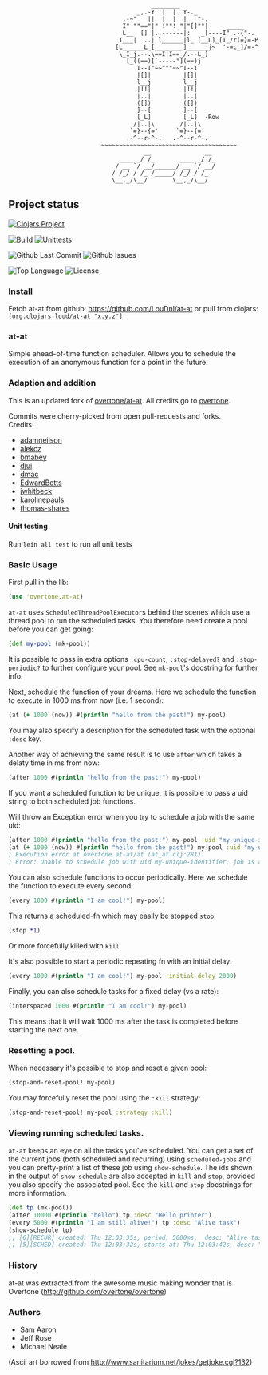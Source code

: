                                             ________
                                        _,.-Y  |  |  Y-._
                                    .-~"   ||  |  |  |   "-.
                                    I" ""=="|" !""! "|"[]""|     _____
                                    L__  [] |..------|:   _[----I" .-{"-.
                                   I___|  ..| l______|l_ [__L]_[I_/r(=}=-P
                                  [L______L_[________]______j~  '-=c_]/=-^
                                   \_I_j.--.\==I|I==_/.--L_]
                                     [_((==)[`-----"](==)j
                                        I--I"~~"""~~"I--I
                                        |[]|         |[]|
                                        l__j         l__j
                                        |!!|         |!!|
                                        |..|         |..|
                                        ([])         ([])
                                        ]--[         ]--[
                                        [_L]         [_L]  -Row
                                       /|..|\       /|..|\
                                      `=}--{='     `=}--{='
                                     .-^--r-^-.   .-^--r-^-.
                              ~~~~~~~~~~~~~~~~~~~~~~~~~~~~~~~~~~~~~~
                                          __               __
                                   ____ _/ /_       ____ _/ /_
                                  / __ `/ __/______/ __ `/ __/
                                 / /_/ / /_ /_____/ /_/ / /_
                                 \__,_/\__/       \__,_/\__/

## Project status

[![Clojars Project](https://img.shields.io/clojars/v/org.clojars.loud/at-at.svg)](https://clojars.org/org.clojars.loud/at-at)

![Build](https://img.shields.io/github/actions/workflow/status/LouDnl/at-at/leinbuild.yml)
![Unittests](https://img.shields.io/github/actions/workflow/status/LouDnl/at-at/leintest.yml?label=unittests)

![Github Last Commit](https://shields.io/github/last-commit/LouDnl/at-at)
![Github Issues](https://shields.io/github/issues/LouDnl/at-at)

![Top Language](https://shields.io/github/languages/top/LouDnl/at-at)
![License](https://shields.io/github/license/LouDnl/at-at)

### Install

Fetch at-at from github: https://github.com/LouDnl/at-at or pull from clojars: [`[org.clojars.loud/at-at "x.y.z"]`](https://clojars.org/org.clojars.loud/at-at/versions/)

### at-at

Simple ahead-of-time function scheduler. Allows you to schedule the execution of an anonymous function for a point in the future.

### Adaption and addition

This is an updated fork of [overtone/at-at](https://github.com/overtone/at-at). All credits go to [overtone](https://github.com/overtone).

Commits were cherry-picked from open pull-requests and forks. \
Credits:
- [adamneilson](https://github.com/adamneilson)
- [alekcz](https://github.com/alekcz)
- [bmabey](https://github.com/bmabey)
- [djui](https://github.com/djui)
- [dmac](https://github.com/dmac)
- [EdwardBetts](https://github.com/EdwardBetts)
- [jwhitbeck](https://github.com/jwhitbeck)
- [karolinepauls](https://github.com/karolinepauls)
- [thomas-shares](https://github.com/thomas-shares)

#### Unit testing

Run `lein all test` to run all unit tests

### Basic Usage

First pull in the lib:

```clj
(use 'overtone.at-at)
```

`at-at` uses `ScheduledThreadPoolExecutor`s behind the scenes which use a thread pool to run the scheduled tasks. You therefore need create a pool before you can get going:

```clj
(def my-pool (mk-pool))
```

It is possible to pass in extra options `:cpu-count`, `:stop-delayed?` and `:stop-periodic?` to further configure your pool. See `mk-pool`'s docstring for further info.

Next, schedule the function of your dreams. Here we schedule the function to execute in 1000 ms from now (i.e. 1 second):

```clj
(at (+ 1000 (now)) #(println "hello from the past!") my-pool)
```

You may also specify a description for the scheduled task with the optional `:desc` key.

Another way of achieving the same result is to use `after` which takes a delaty time in ms from now:

```clj
(after 1000 #(println "hello from the past!") my-pool)
```

If you want a scheduled function to be unique, it is possible to pass a uid string to both scheduled job functions.

Will throw an Exception error when you try to schedule a job with the same uid:

```clj
(after 1000 #(println "hello from the past!") my-pool :uid "my-unique-identifier") ; schedules function
(at (+ 1000 (now)) #(println "hello from the past!") my-pool :uid "my-unique-identifier") ; will throw an Execution error
; Execution error at overtone.at-at/at (at_at.clj:281).
; Error: Unable to schedule job with uid my-unique-identifier, job is already scheduled.0
```

You can also schedule functions to occur periodically. Here we schedule the function to execute every second:

```clj
(every 1000 #(println "I am cool!") my-pool)
```

This returns a scheduled-fn which may easily be stopped `stop`:

```clj
(stop *1)
```

Or more forcefully killed with `kill`.

It's also possible to start a periodic repeating fn with an initial delay:

```clj
(every 1000 #(println "I am cool!") my-pool :initial-delay 2000)
```

Finally, you can also schedule tasks for a fixed delay (vs a rate):

```clj
(interspaced 1000 #(println "I am cool!") my-pool)
```

This means that it will wait 1000 ms after the task is completed before
starting the next one.

### Resetting a pool.

When necessary it's possible to stop and reset a given pool:

```clj
(stop-and-reset-pool! my-pool)
```

You may forcefully reset the pool using the `:kill` strategy:

```clj
(stop-and-reset-pool! my-pool :strategy :kill)
```

### Viewing running scheduled tasks.

`at-at` keeps an eye on all the tasks you've scheduled. You can get a set of the current jobs (both scheduled and recurring) using `scheduled-jobs` and you can pretty-print a list of these job using `show-schedule`. The ids shown in the output of `show-schedule` are also accepted in `kill` and `stop`, provided you also specify the associated pool. See the `kill` and `stop` docstrings for more information.

```clj
(def tp (mk-pool))
(after 10000 #(println "hello") tp :desc "Hello printer")
(every 5000 #(println "I am still alive!") tp :desc "Alive task")
(show-schedule tp)
;; [6][RECUR] created: Thu 12:03:35s, period: 5000ms,  desc: "Alive task
;; [5][SCHED] created: Thu 12:03:32s, starts at: Thu 12:03:42s, desc: "Hello printer
```

### History

at-at was extracted from the awesome music making wonder that is Overtone (http://github.com/overtone/overtone)


### Authors

* Sam Aaron
* Jeff Rose
* Michael Neale


(Ascii art borrowed from http://www.sanitarium.net/jokes/getjoke.cgi?132)
